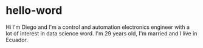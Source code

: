 # hello-word
Hi I'm Diego and I'm a control and automation electronics engineer with a lot of interest in data science word. I'm 29 years old, I'm married and I live in Ecuador.

